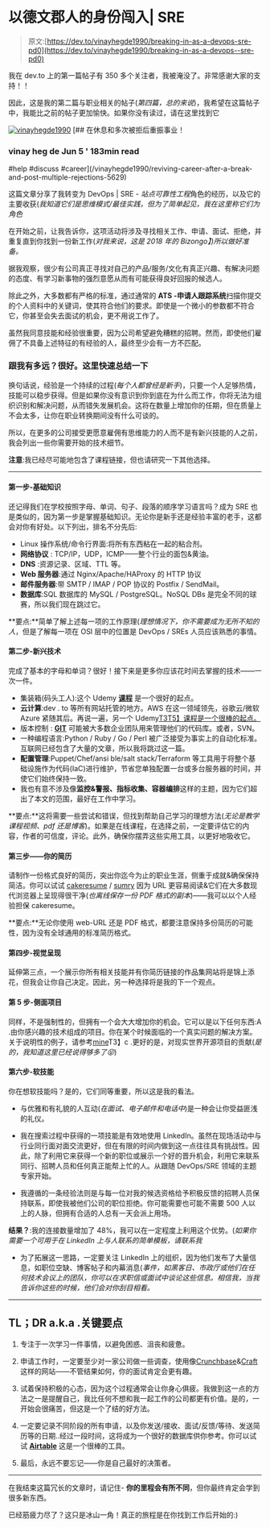# 以德文郡人的身份闯入| SRE

> 原文:[https://dev.to/vinayhegde1990/breaking-in-as-a-devops-sre-pd0](https://dev.to/vinayhegde1990/breaking-in-as-a-devops--sre-pd0)

我在 dev.to 上的第一篇帖子有 350 多个关注者，我被淹没了。非常感谢大家的支持！！

因此，这是我的第二篇与职业相关的帖子(*第四篇，总的来说*)，我希望在这篇帖子中，我能比之前的帖子更加愉快。如果你没有读过，请在这里找到它

[![vinayhegde1990](../Images/50993a025705310ce41b9d0f2dbb562f.png)](/vinayhegde1990) [## 在休息和多次被拒后重振事业！

### vinay heg de Jun 5 ' 183min read

#help #discuss #career](/vinayhegde1990/reviving-career-after-a-break-and-post-multiple-rejections-5629)

这篇文章分享了我转变为 DevOps | SRE - *站点可靠性工程*角色的经历，以及它的主要收获(*我知道它们是思维模式/最佳实践，但为了简单起见，我在这里称它们为角色*

在开始之前，让我告诉你，这项活动将涉及寻找相关工作、申请、面试、拒绝，并重复直到你找到一份新工作(*对我来说，这是 2018 年的 Bizongo】)所以做好准备。*

据我观察，很少有公司真正寻找对自己的产品/服务/文化有真正兴趣、有解决问题的态度、有学习新事物的强烈意愿从而有可能获得良好回报的候选人。

除此之外，大多数都有严格的标准，通过通常的 **ATS -申请人跟踪系统**扫描你提交的个人资料中的关键词，使其符合他们的要求。即使是一个微小的参数都不符合它，你甚至会失去面试的机会，更不用说工作了。

虽然我同意技能和经验很重要，因为公司希望避免糟糕的招聘。然而，即使他们雇佣了不具备上述特征的有经验的人，最终至少会有一方不匹配。

### **跟我有多远？很好。这里快速总结一下**

换句话说，经验是一个持续的过程(*每个人都曾经是新手*)，只要一个人足够热情，技能可以稳步获得。但是如果你没有意识到你到底在为什么而工作，你将无法为组织识别和解决问题，从而错失发展机会。这将在数量上增加你的任期，但在质量上不会太多，让你在职业转换期间没有什么可谈的。

所以，在更多的公司接受更愿意雇佣有思维能力的人而不是有新兴技能的人之前，我会列出一些你需要开始的技术细节。

**注意**:我已经尽可能地包含了课程链接，但也请研究一下其他选择。

* * *

#### 第一步-基础知识

还记得我们在学校按照字母、单词、句子、段落的顺序学习语言吗？成为 SRE 也是类似的，因为第一步是掌握基础知识。无论你是新手还是经验丰富的老手，这都会对你有好处。以下列出，排名不分先后:

*   Linux 操作系统/命令行界面:将所有东西粘在一起的粘合剂。
*   **网络协议** : TCP/IP，UDP，ICMP——整个行业的面包&黄油。
*   **DNS** :资源记录、区域、TTL 等。
*   **Web 服务器**:通过 Nginx/Apache/HAProxy 的 HTTP 协议
*   **邮件服务器**:带 SMTP / IMAP / POP 协议的 Postfix / SendMail。
*   **数据库**:SQL 数据库的 MySQL / PostgreSQL。NoSQL DBs 是完全不同的球赛，所以我们现在跳过它。

**要点:**简单了解上述每一项的工作原理(*理想情况下，你不需要成为无所不知的人*，但是了解每一项在 OSI 层中的位置是 DevOps / SREs 人员应该熟悉的事情。

#### 第二步-新兴技术

完成了基本的字母和单词？很好！接下来是更多你应该花时间去掌握的技术——一次一件。

*   集装箱(码头工人):这个 Udemy **[课程](https://www.udemy.com/docker-mastery)** 是一个很好的起点。
*   **云计算**:dev . to 等所有网站托管的地方。AWS 在这一领域领先，谷歌云/微软 Azure 紧随其后。再说一遍，另一个 Udemy[T3T5】课程是一个很棒的起点。](https://www.udemy.com/aws-certified-solutions-architect-associate)
*   版本控制 : **[GIT](https://www.atlassian.com/git/tutorials/what-is-version-control)** 可能被大多数企业团队用来管理他们的代码库。或者，SVN。
*   一种编程语言:Python / Ruby / Go / Perl 被广泛接受为事实上的自动化标准。互联网已经包含了大量的文章，所以我将跳过这一篇。
*   **配置管理**:Puppet/Chef/ansi ble/salt stack/Terraform 等工具用于将整个基础设施作为代码(IaC)进行维护，节省您单独配置一台或多台服务器的时间，并使它们始终保持一致。
*   我也有意不涉及像**监控&警报、指标收集、容器编排**这样的主题，因为它们超出了本文的范围，最好在工作中学习。

**要点:**这将需要一些尝试和错误，但找到帮助自己学习的理想方法(*无论是教学课程视频、pdf 还是博客*)。如果是在线课程，在选择之前，一定要评估它的内容，作者的可信度，评论。此外，确保你摆弄这些实用工具，以更好地吸收它。

#### 第三步——你的简历

请制作一份格式良好的简历，突出你迄今为止的职业生涯，侧重于成就&确保保持简洁。你可以试试 [cakeresume](https://cakeresume.com) / [sumry](https://sumry.me) 因为 URL 更容易阅读&它们在大多数现代浏览器上呈现得很干净(*也离线保存一份 PDF 格式的副本*)——我可以以个人经验担保 cakeresume。

**要点:**无论你使用 web-URL 还是 PDF 格式，都要注意保持多份简历的可能性，因为没有全球通用的标准简历格式。

#### 第四步-视觉呈现

延伸第三点，一个展示你所有相关技能并有你简历链接的作品集网站将是锦上添花，但我会让你自己决定。因此，另一种选择将是我的下一个观点。

#### 第 5 步-侧面项目

同样，不是强制性的，但拥有一个会大大增加你的机会。它可以是以下任何东西:A .由你感兴趣的技术组成的项目。你在某个时候面临的一个真实问题的解决方案。关于说明性的例子，请参考[mine](https://rebrand.ly/VH-notes-RTD)T3】c .更好的是，对现实世界开源项目的贡献(*是的，我知道这里已经说得够多了😝*)

#### 第六步-软技能

你在想软技能吗？是的，它们同等重要，所以这是我的看法。

*   与优雅和有礼貌的人互动(*在面试、电子邮件和电话中*)是一种会让你受益匪浅的礼仪。

*   我在搜索过程中获得的一项技能是有效地使用 LinkedIn。虽然在现场活动中与行业同行面对面交流更好，但在有限的时间内做到这一点往往具有挑战性。因此，除了利用它来获得一个新的职位或展示一个好的晋升机会，利用它来联系同行、招聘人员和任何真正能帮上忙的人。从跟随 DevOps/SRE 领域的主题专家开始。

*   我遵循的一条经验法则是与每一位对我的候选资格给予积极反馈的招聘人员保持联系，即使我被他们公司的职位拒绝。你可能需要也可能不需要 500 人以上的人脉，但拥有合适的人总有一天会派上用场。

**结果？**:我的连接数量增加了 48%，我可以在一定程度上利用这个优势。(*如果你需要一个可用于在 LinkedIn 上与人联系的简单模板，请联系我*

*   为了拓展这一思路，一定要关注 LinkedIn 上的组织，因为他们发布了大量信息，如职位空缺、博客帖子和内幕消息(*事件，如黑客日、市政厅或他们在任何技术会议上的团队，你可以在求职信或面试中谈论这些信息。相信我，当我告诉你这些的时候，他们会对你刮目相看。*

* * *

## TL；DR a.k.a .关键要点

1.  专注于一次学习一件事情，以避免困惑、沮丧和疲惫。

2.  申请工作时，一定要至少对一家公司做一些调查，使用像[Crunchbase](https://www.crunchbase.com)&[Craft](https://craft.co)这样的网站——不管结果如何，你的面试肯定会更有趣。

3.  试着保持积极的心态，因为这个过程通常会让你身心俱疲。我做到这一点的方法之一是提醒自己，我比任何不想和我一起工作的公司都更有价值。是的，一开始会很痛苦，但这是一个了结的好方法。

4.  一定要记录不同阶段的所有申请，以及你发送/接收、面试/反馈/等待、发送简历等的日期..经过一段时间，这将成为一个很好的数据库供你参考。你可以试试 [**Airtable**](http://airtable.com) 这是一个很棒的工具。

5.  最后，永远不要忘记——你是自己最好的决策者。

* * *

在我结束这篇冗长的文章时，请记住- **你的里程会有所不同**，但你最终肯定会学到很多新东西。

已经筋疲力尽了？这只是冰山一角！真正的旅程是在你找到工作后开始的:)